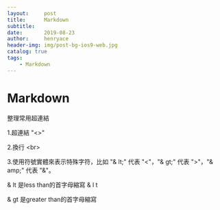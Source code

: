 ```yaml
---
layout:     post
title:      Markdown
subtitle:   
date:       2019-08-23
author:     henryace
header-img: img/post-bg-ios9-web.jpg
catalog: true
tags:
    - Markdown
---
```

# Markdown

整理常用超連結

1.超連結 "<>"

2.換行 &lt;br&gt;

3.使用符號實體來表示特殊字符，比如 "& lt;" 代表 "<"，"& gt;" 代表 ">"，"& amp;" 代表 "&"。

& lt 是less than的首字母縮寫 & l t

& gt 是greater than的首字母縮寫